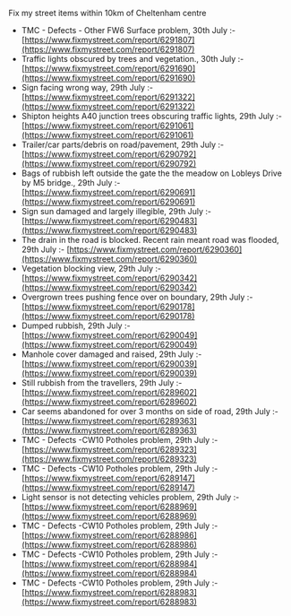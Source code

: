Fix my street items within 10km of Cheltenham centre

<!-- fix_marker starts -->

- TMC - Defects - Other FW6  Surface problem, 30th July :- [https://www.fixmystreet.com/report/6291807](https://www.fixmystreet.com/report/6291807)
- Traffic lights obscured by trees and vegetation., 30th July :- [https://www.fixmystreet.com/report/6291690](https://www.fixmystreet.com/report/6291690)
- Sign facing wrong way, 29th July :- [https://www.fixmystreet.com/report/6291322](https://www.fixmystreet.com/report/6291322)
- Shipton heights A40 junction trees obscuring traffic lights, 29th July :- [https://www.fixmystreet.com/report/6291061](https://www.fixmystreet.com/report/6291061)
- Trailer/car parts/debris on road/pavement, 29th July :- [https://www.fixmystreet.com/report/6290792](https://www.fixmystreet.com/report/6290792)
- Bags of rubbish left outside the gate the the meadow on Lobleys Drive by M5 bridge., 29th July :- [https://www.fixmystreet.com/report/6290691](https://www.fixmystreet.com/report/6290691)
- Sign sun damaged and largely illegible, 29th July :- [https://www.fixmystreet.com/report/6290483](https://www.fixmystreet.com/report/6290483)
- The drain in the road is blocked. Recent rain meant road was flooded, 29th July :- [https://www.fixmystreet.com/report/6290360](https://www.fixmystreet.com/report/6290360)
- Vegetation blocking view, 29th July :- [https://www.fixmystreet.com/report/6290342](https://www.fixmystreet.com/report/6290342)
- Overgrown trees pushing fence over on boundary, 29th July :- [https://www.fixmystreet.com/report/6290178](https://www.fixmystreet.com/report/6290178)
- Dumped rubbish, 29th July :- [https://www.fixmystreet.com/report/6290049](https://www.fixmystreet.com/report/6290049)
- Manhole cover damaged and raised, 29th July :- [https://www.fixmystreet.com/report/6290039](https://www.fixmystreet.com/report/6290039)
- Still rubbish from the travellers, 29th July :- [https://www.fixmystreet.com/report/6289602](https://www.fixmystreet.com/report/6289602)
- Car seems abandoned for over 3 months on side of road, 29th July :- [https://www.fixmystreet.com/report/6289363](https://www.fixmystreet.com/report/6289363)
- TMC - Defects -CW10 Potholes problem, 29th July :- [https://www.fixmystreet.com/report/6289323](https://www.fixmystreet.com/report/6289323)
- TMC - Defects -CW10 Potholes problem, 29th July :- [https://www.fixmystreet.com/report/6289147](https://www.fixmystreet.com/report/6289147)
- Light sensor is not detecting vehicles problem, 29th July :- [https://www.fixmystreet.com/report/6288969](https://www.fixmystreet.com/report/6288969)
- TMC - Defects -CW10 Potholes problem, 29th July :- [https://www.fixmystreet.com/report/6288986](https://www.fixmystreet.com/report/6288986)
- TMC - Defects -CW10 Potholes problem, 29th July :- [https://www.fixmystreet.com/report/6288984](https://www.fixmystreet.com/report/6288984)
- TMC - Defects -CW10 Potholes problem, 29th July :- [https://www.fixmystreet.com/report/6288983](https://www.fixmystreet.com/report/6288983)

<!-- fix_marker ends -->